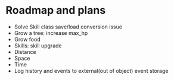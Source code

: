 # Roadmap and plans

* Solve Skill class save/load conversion issue
* Grow a tree: increase max_hp
* Grow food
* Skills: skill upgrade
* Distance
* Space
* Time
* Log history and events to external(out of object) event storage
